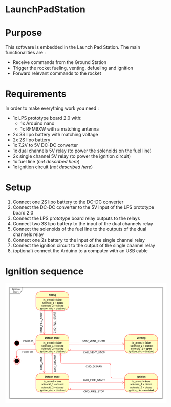 # LaunchPadStation

# Purpose

This software is embedded in the Launch Pad Station. The main functionalities are :

- Receive commands from the Ground Station
- Trigger the rocket fueling, venting, defueling and ignition
- Forward relevant commands to the rocket

# Requirements

In order to make everything work you need :

- 1x LPS prototype board 2.0 with:
  - 1x Arduino nano
  - 1x RFM9XW with a matching antenna
- 2x 3S lipo battery with matching voltage
- 2x 2S lipo battery
- 1x 7.2V to 5V DC-DC converter
- 1x dual channels 5V relay (to power the solenoids on the fuel line)
- 2x single channel 5V relay (to power the ignition circuit)
- 1x fuel line (*not described here*)
- 1x ignition circuit (*not described here*)

# Setup

1. Connect one 2S lipo battery to the DC-DC converter
2. Connect the DC-DC converter to the 5V input of the LPS prototype board 2.0
3. Connect the LPS prototype board relay outputs to the relays
4. Connect two 3S lipo battery to the input of the dual channels relay
5. Connect the solenoids of the fuel line to the outputs of the dual channels relay
6. Connect one 2s battery to the input of the single channel relay
7. Connect the ignition circuit to the output of the single channel relay
8. (optional) connect the Arduino to a computer with an USB cable

# Ignition sequence

![ignition_states](doc/LPS_ignition_states.png)
